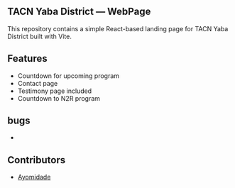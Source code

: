 ## TACN Yaba District — WebPage

This repository contains a simple React-based landing page for TACN Yaba District built with Vite.

## Features

- Countdown for upcoming program
- Contact page
- Testimony page included
- Countdown to N2R program

## bugs

-

## Contributors

- [Ayomidade](https://x.com/my3l)
